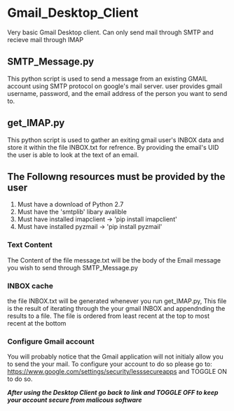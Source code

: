 # Gmail_Desktop_Client
Very basic Gmail Desktop client. Can only send mail through SMTP and recieve mail through IMAP

## SMTP_Message.py
This python script is used to send a message from an existing GMAIL account using SMTP protocol on google's mail server. user provides gmail username, password, and the email address of the person you want to send to.

## get_IMAP.py
This python script is used to gather an exiting gmail user's INBOX data and store it within the file INBOX.txt for refrence. By providing the email's UID the user is able to look at the text of an email.

## The Followng resources must be provided by the user
1. Must have a download of Python 2.7
2. Must have the 'smtplib' libary avalible
3. Must have installed imapclient -> 'pip install imapclient'
4. Must have installed pyzmail -> 'pip install pyzmail'

### Text Content
The Content of the file message.txt will be the body of the Email message you wish to send through SMTP_Message.py

### INBOX cache
the file INBOX.txt will be generated whenever you run get_IMAP.py, This file is the result of iterating through the your gmail INBOX and appendnding the results to a file. The file is ordered from least recent at the top to most recent at the bottom

### Configure Gmail account
You will probably notice that the Gmail application will not initialy allow you to send the your mail. To configure your account to do so please go to: https://www.google.com/settings/security/lesssecureapps and TOGGLE ON to do so.

**_After using the Desktop Client go back to link and TOGGLE OFF to keep your account secure from malicous software_**